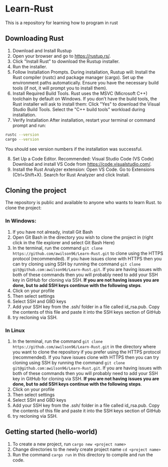 # Learn-Rust
This is a repository for learning how to program in rust

## Downloading Rust

1. Download and Install Rustup
2. Open your browser and go to https://rustup.rs/.
3. Click "Install Rust" to download the Rustup installer.
4. Run the installer.
5. Follow Installation Prompts. During installation, Rustup will:
Install the Rust compiler (rustc) and package manager (cargo). Set up the environment paths automatically. Ensure you have the necessary build tools (if not, it will prompt you to install them).
6. Install Required Build Tools. Rust uses the MSVC (Microsoft C++) toolchain by default on Windows. If you don’t have the build tools, the Rust installer will ask to install them: Click "Yes" to download the Visual Studio Build Tools. Select the "C++ build tools" workload during installation.
7. Verify Installation
After installation, restart your terminal or command prompt and run:

```bash
rustc --version
cargo --version
```
You should see version numbers if the installation was successful.

8. Set Up a Code Editor. Recommended: Visual Studio Code (VS Code)
Download and install VS Code from https://code.visualstudio.com/.
9. Install the Rust Analyzer extension: Open VS Code. Go to Extensions (Ctrl+Shift+X). Search for Rust Analyzer and click Install.

## Cloning the project
The repository is public and available to anyone who wants to learn Rust. to clone the project:

### In Windows:
1. If you have not already, install Git Bash
2. Open Git Bash in the directory you wish to clone the project in (right click in the file explorer and select Git Bash Here)
3. In the terminal, run the command `git clone https://github.com/awilson96/Learn-Rust.git` to clone using the HTTPS protocol (recommended). If you have issues clone with HTTPS then you can try cloning using SSH by running the command `git clone git@github.com:awilson96/Learn-Rust.git`. If you are having issues with both of these commands then you will probably need to add your SSH key in GitHub for cloning via SSH. **If you are not having issues you are done, but to add SSH keys continue with the following steps**.
4. Click on your profile
5. Then select settings
6. Select SSH and GBD keys
7. Add your SSH key from the .ssh/ folder in a file called id_rsa.pub. Copy the contents of this file and paste it into the SSH keys section of GitHub
8. try recloning via SSH.

### In Linux
1. In the terminal, run the command `git clone https://github.com/awilson96/Learn-Rust.git` in the directory where you want to clone the repository if you prefer using the HTTPS protocol (recommended). If you have issues clone with HTTPS then you can try cloning using SSH by running the command `git clone git@github.com:awilson96/Learn-Rust.git`. If you are having issues with both of these commands then you will probably need to add your SSH key in GitHub for cloning via SSH. **If you are not having issues you are done, but to add SSH keys continue with the following steps**.
2. Click on your profile
3. Then select settings
4. Select SSH and GBD keys
5. Add your SSH key from the .ssh/ folder in a file called id_rsa.pub. Copy the contents of this file and paste it into the SSH keys section of GitHub
6. try recloning via SSH.


## Getting started (hello-world)
1. To create a new project, run `cargo new <project name>`
2. Change directories to the newly create project name `cd <project name>` 
3. Run the command `cargo run` in this directory to compile and run the code.

